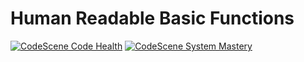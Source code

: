 # Human Readable Basic Functions
[![CodeScene Code Health](https://codescene.io/projects/34018/status-badges/code-health)](https://codescene.io/projects/34018)
[![CodeScene System Mastery](https://codescene.io/projects/34018/status-badges/system-mastery)](https://codescene.io/projects/34018)
